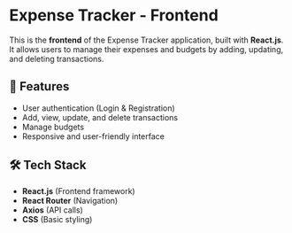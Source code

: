 # Expense Tracker - Frontend

This is the **frontend** of the Expense Tracker application, built with **React.js**. It allows users to manage their expenses and budgets by adding, updating, and deleting transactions.

## 🚀 Features
- User authentication (Login & Registration)
- Add, view, update, and delete transactions
- Manage budgets
- Responsive and user-friendly interface

## 🛠️ Tech Stack
- **React.js** (Frontend framework)
- **React Router** (Navigation)
- **Axios** (API calls)
- **CSS** (Basic styling)
